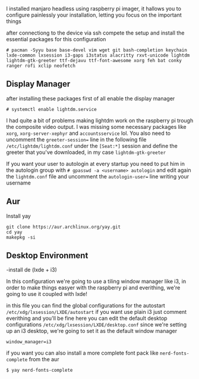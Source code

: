 I installed manjaro headless using raspberry pi imager, it hallows you to configure painlessly your installation, letting you focus on the important things

after connectiong to the device via ssh compete the setup and install the essential packages for this configuration

	# pacman -Syyu base base-devel vim wget git bash-completion keychain lxde-common lxsession i3-gaps i3status alacritty rxvt-unicode lightdm lightdm-gtk-greeter ttf-dejavu ttf-font-awesome xorg feh bat conky ranger rofi xclip neofetch

## Display Manager

after installing these packages first of all enable the display manager

	# systemctl enable lightdm.service

I had quite a bit of problems making lightdm work on the raspberry pi trough the composite video output. I was missing some necessary packages like `xorg`, `xorg-server-xephyr` and `accountsservice` lol.
You also need to uncomment the `greeter-session=` line in the following file `/etc/lightdm/lightdm.conf` under the `[Seat:*]` session and define the greeter that you've downloaded, in my case `lightdm-gtk-greeter`

If you want your user to autologin at every startup you need to put him in the autologin group with `# gpasswd -a <username> autologin` and edit again the `lightdm.conf` file and uncomment the `autologin-user=` line writing your username

## Aur

Install yay

    git clone https://aur.archlinux.org/yay.git
    cd yay
    makepkg -si


## Desktop Environment

-install de (lxde + i3)

In this configuration we're going to use a tiling window manager like i3, in order to make things easyer with the raspberry pi and everithing, we're going to use it coupled with lxde!

in this file you can find the global configurations for the autostart `/etc/xdg/lxsession/LXDE/autostart` if you want use plain i3 just comment everithing and you'll be fine 
here you can edit the default desktop configurations `/etc/xdg/lxsession/LXDE/desktop.conf` since we're setting up an i3 desktop, we're going to set it as the default window manager

    window_manager=i3

if you want you can also install a more complete font pack like `nerd-fonts-complete` from the aur

    $ yay nerd-fonts-complete
